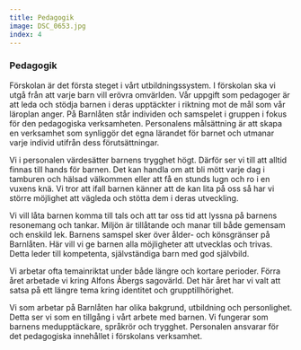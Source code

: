 ```yaml
---
title: Pedagogik
image: DSC_0653.jpg
index: 4
---
```

### Pedagogik
Förskolan är det första steget i vårt utbildningssystem. I förskolan ska vi utgå från att varje barn vill erövra 
omvärlden. Vår uppgift som pedagoger är att leda och stödja barnen i deras upptäckter i riktning mot de mål som vår 
läroplan anger.
På Barnlåten står individen och samspelet i gruppen i fokus för den pedagogiska verksamheten. Personalens målsättning 
är att skapa en verksamhet som synliggör det egna lärandet för barnet och utmanar varje individ utifrån dess 
förutsättningar.

Vi i personalen värdesätter barnens trygghet högt. Därför ser vi till att alltid finnas till hands för barnen. Det kan 
handla om att bli mött varje dag i tamburen och hälsad välkommen eller att få en stunds lugn och ro i en vuxens knä. Vi 
tror att ifall barnen känner att de kan lita på oss så har vi större möjlighet att vägleda och stötta dem i deras 
utveckling.

Vi vill låta barnen komma till tals och att tar oss tid att lyssna på barnens resonemang och tankar. Miljön är 
tillåtande och manar till både gemensam och enskild lek. Barnens samspel sker över ålder- och könsgränser på Barnlåten. 
Här vill vi ge barnen alla möjligheter att utvecklas och trivas. Detta leder till kompetenta, självständiga barn med 
god självbild.

Vi arbetar ofta temainriktat under både längre och kortare perioder. Förra året arbetade vi kring Alfons Åbergs 
sagovärld. Det här året har vi valt att satsa på ett längre tema kring identitet och grupptillhörighet.

Vi som arbetar på Barnlåten har olika bakgrund, utbildning och personlighet. Detta ser vi som en tillgång i vårt arbete
med barnen. Vi fungerar som barnens medupptäckare, språkrör och trygghet. Personalen ansvarar för det pedagogiska 
innehållet i förskolans verksamhet. 
